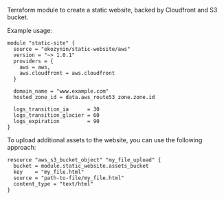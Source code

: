 Terraform module to create a static website, backed by Cloudfront and S3 bucket.

Example usage:

```hcl
module "static-site" {
  source = "ekozynin/static-website/aws"
  version = "~> 1.0.1"
  providers = {
    aws = aws,
    aws.cloudfront = aws.cloudfront
  }

  domain_name = "www.example.com"
  hosted_zone_id = data.aws_route53_zone.zone.id

  logs_transition_ia      = 30
  logs_transition_glacier = 60
  logs_expiration         = 90
}
```

To upload additional assets to the website, you can use the following approach:

```hcl
resource "aws_s3_bucket_object" "my_file_upload" {
  bucket = module.static_website.assets_bucket
  key    = "my_file.html"
  source = "path-to-file/my_file.html"
  content_type = "text/html"
}
```
